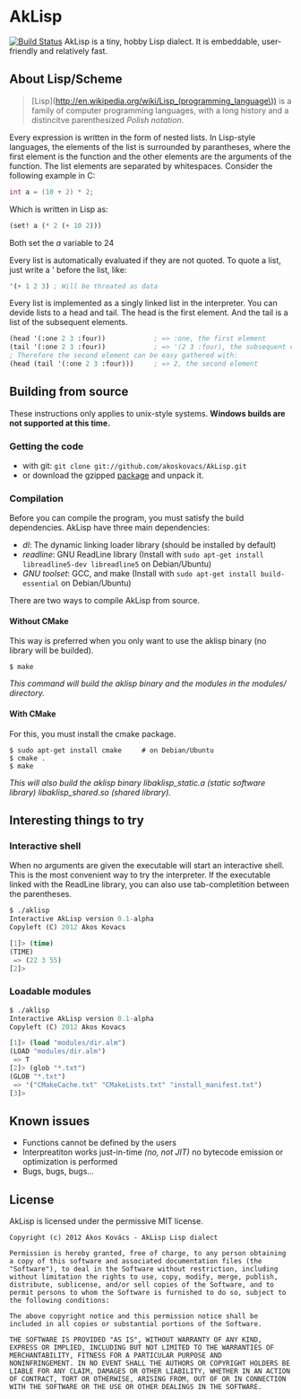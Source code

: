 # AkLisp
[![Build Status](https://secure.travis-ci.org/akoskovacs/AkLisp.png)](http://travis-ci.org/akoskovacs/AkLisp)
AkLisp is a tiny, hobby Lisp dialect. It is embeddable, user-friendly and relatively fast.

## About Lisp/Scheme
> [Lisp](http://en.wikipedia.org/wiki/Lisp_(programming_language\)) is a family of computer programming languages, with a long history and a distincitve parenthesized *Polish notation*.

Every expression is written in the form of nested lists. In Lisp-style languages, the elements of the list is surrounded by parantheses, where the first element is the function and the other elements are the arguments of the function. The list elements are separated by whitespaces. Consider the following example in C:
```c
int a = (10 + 2) * 2;
```
Which is written in Lisp as:
```lisp
(set! a (* 2 (+ 10 2)))
```
Both set the *a* variable to 24

Every list is automatically evaluated if they are not quoted. To quote a list, just write a \' before the list, like:
```lisp
'(+ 1 2 3) ; Will be threated as data
```
Every list is implemented as a singly linked list in the interpreter. You can devide lists to a head and tail. The head is the first element. And the tail is a list of the subsequent elements.
```lisp
(head '(:one 2 3 :four))            ; => :one, the first element
(tail '(:one 2 3 :four))            ; => '(2 3 :four), the subsequent elements
; Therefore the second element can be easy gathered with:
(head (tail '(:one 2 3 :four)))     ; => 2, the second element
```

## Building from source
These instructions only applies to unix-style systems. **Windows builds are not supported at this time.**
### Getting the code
 * with git: `git clone git://github.com/akoskovacs/AkLisp.git`
 * or download the gzipped [package](https://github.com/akoskovacs/AkLisp/archive/master.tar.gz) and unpack it.

### Compilation
Before you can compile the program, you must satisfy the build dependencies. AkLisp have three main dependencies:
 * *dl*: The dynamic linking loader library (should be installed by default)
 * *readline*: GNU ReadLine library (Install with `sudo apt-get install libreadline5-dev libreadline5` on Debian/Ubuntu)
 * *GNU toolset*: GCC, and make (Install with `sudo apt-get install build-essential` on Debian/Ubuntu)

There are two ways to compile AkLisp from source.
#### Without CMake
This way is preferred when you only want to use the aklisp binary (no library will be builded).
```
$ make
```
*This command will build the aklisp binary and the modules in the modules/ directory.*

#### With CMake
For this, you must install the cmake package.
```
$ sudo apt-get install cmake     # on Debian/Ubuntu
$ cmake .
$ make
```
*This will also build the aklisp binary libaklisp_static.a (static software library) libaklisp_shared.so (shared library).*

## Interesting things to try
### Interactive shell
When no arguments are given the executable will start an interactive shell. This is the most convenient way to try the interpreter. If the executable linked with the ReadLine library, you can also use tab-completition between the parentheses.
```lisp
$ ./aklisp
Interactive AkLisp version 0.1-alpha
Copyleft (C) 2012 Akos Kovacs

[1]> (time)
(TIME)
 => (22 3 55)
[2]> 
```

### Loadable modules
```lisp
$ ./aklisp
Interactive AkLisp version 0.1-alpha
Copyleft (C) 2012 Akos Kovacs

[1]> (load "modules/dir.alm")
(LOAD "modules/dir.alm")
 => T
[2]> (glob "*.txt")
(GLOB "*.txt")
 => '("CMakeCache.txt" "CMakeLists.txt" "install_manifest.txt")
[3]> 
```

## Known issues
  * Functions cannot be defined by the users
  * Interpreatiton works just-in-time *\(no, not JIT\)* no bytecode emission or optimization is performed
  * Bugs, bugs, bugs...

## License
AkLisp is licensed under the permissive MIT license.
```
Copyright (c) 2012 Ákos Kovács - AkLisp Lisp dialect

Permission is hereby granted, free of charge, to any person obtaining
a copy of this software and associated documentation files (the
"Software"), to deal in the Software without restriction, including
without limitation the rights to use, copy, modify, merge, publish,
distribute, sublicense, and/or sell copies of the Software, and to
permit persons to whom the Software is furnished to do so, subject to
the following conditions:

The above copyright notice and this permission notice shall be
included in all copies or substantial portions of the Software.

THE SOFTWARE IS PROVIDED "AS IS", WITHOUT WARRANTY OF ANY KIND, 
EXPRESS OR IMPLIED, INCLUDING BUT NOT LIMITED TO THE WARRANTIES OF
MERCHANTABILITY, FITNESS FOR A PARTICULAR PURPOSE AND
NONINFRINGEMENT. IN NO EVENT SHALL THE AUTHORS OR COPYRIGHT HOLDERS BE
LIABLE FOR ANY CLAIM, DAMAGES OR OTHER LIABILITY, WHETHER IN AN ACTION
OF CONTRACT, TORT OR OTHERWISE, ARISING FROM, OUT OF OR IN CONNECTION
WITH THE SOFTWARE OR THE USE OR OTHER DEALINGS IN THE SOFTWARE.
```
